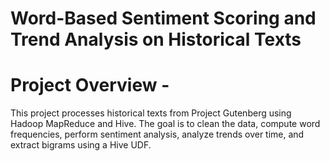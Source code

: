 # Word-Based Sentiment Scoring and Trend Analysis on Historical Texts
# Project Overview - 
This project processes historical texts from Project Gutenberg using Hadoop MapReduce and Hive. The goal is to clean the data, compute word frequencies, perform sentiment analysis, analyze trends over time, and extract bigrams using a Hive UDF.

